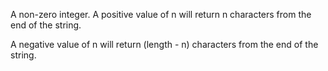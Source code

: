 A non-zero integer. A positive value of n will return n characters from the end of the string.

A negative value of n will return (length - n) characters from the end of the string.
